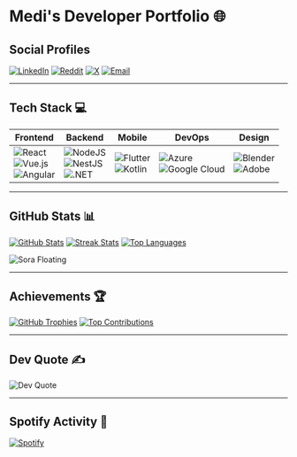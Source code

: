 # Medi's Developer Portfolio 🌐

## Social Profiles
[![LinkedIn](https://img.shields.io/badge/LinkedIn-%230077B5.svg?logo=linkedin&logoColor=white)](https://linkedin.com/in/Medi) 
[![Reddit](https://img.shields.io/badge/Reddit-%23FF4500.svg?logo=Reddit&logoColor=white)](https://reddit.com/user/MediKun) 
[![X](https://img.shields.io/badge/X-black.svg?logo=X&logoColor=white)](https://x.com/UltraKiba) 
[![Email](https://img.shields.io/badge/Email-D14836?logo=gmail&logoColor=white)](mailto:www.medikibambe@gmail.com)

---

## Tech Stack 💻
| Frontend | Backend | Mobile | DevOps | Design |
|----------|---------|--------|--------|--------|
| ![React](https://img.shields.io/badge/react-%2320232a.svg?logo=react&logoColor=%2361DAFB) <br> ![Vue.js](https://img.shields.io/badge/vue.js-%2335495e.svg?logo=vuedotjs&logoColor=%234FC08D) <br> ![Angular](https://img.shields.io/badge/angular-%23DD0031.svg?logo=angular&logoColor=white) | ![NodeJS](https://img.shields.io/badge/node.js-6DA55F?logo=node.js&logoColor=white) <br> ![NestJS](https://img.shields.io/badge/nestjs-%23E0234E.svg?logo=nestjs&logoColor=white) <br> ![.NET](https://img.shields.io/badge/.NET-5C2D91?logo=.net&logoColor=white) | ![Flutter](https://img.shields.io/badge/Flutter-%2302569B.svg?logo=Flutter&logoColor=white) <br> ![Kotlin](https://img.shields.io/badge/kotlin-%237F52FF.svg?logo=kotlin&logoColor=white) | ![Azure](https://img.shields.io/badge/azure-%230072C6.svg?logo=microsoftazure&logoColor=white) <br> ![Google Cloud](https://img.shields.io/badge/GoogleCloud-%234285F4.svg?logo=google-cloud&logoColor=white) | ![Blender](https://img.shields.io/badge/blender-%23F5792A.svg?logo=blender&logoColor=white) <br> ![Adobe](https://img.shields.io/badge/adobe-%23FF0000.svg?logo=adobe&logoColor=white) |

---

## GitHub Stats 📊
[![GitHub Stats](https://github-readme-stats.vercel.app/api?username=UltraKiba&theme=nightowl&hide_border=false)](https://github.com/UltraKiba)
[![Streak Stats](https://nirzak-streak-stats.vercel.app/?user=UltraKiba&theme=nightowl&hide_border=false)](https://github.com/UltraKiba)
[![Top Languages](https://github-readme-stats.vercel.app/api/top-langs/?username=UltraKiba&theme=nightowl&layout=compact)](https://github.com/UltraKiba)

![Sora Floating](https://i.imgur.com/f83frkB.gif)

---

## Achievements 🏆
[![GitHub Trophies](https://github-profile-trophy.vercel.app/?username=UltraKiba&theme=radical)](https://github.com/UltraKiba)
[![Top Contributions](https://github-contributor-stats.vercel.app/api?username=UltraKiba&limit=5&theme=dark)](https://github.com/UltraKiba)

---

## Dev Quote ✍️
![Dev Quote](https://quotes-github-readme.vercel.app/api?type=horizontal&theme=radical)

---

## Spotify Activity 🎵
[![Spotify](https://spotify-recently-played-readme.vercel.app/api?user=6atdqjokxb3w6gz2qbs0s8bop&count=5&unique=true)](https://open.spotify.com/user/6atdqjokxb3w6gz2qbs0s8bop)
